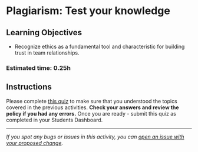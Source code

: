 # Plagiarism: Test your knowledge

## Learning Objectives

- Recognize ethics as a fundamental tool and characteristic for building trust in team relationships.

### Estimated time: 0.25h

## Instructions

Please complete [this quiz](https://forms.gle/yzxPiTi1rH8c23Jq5) to make sure that you understood the topics covered in the previous activities. **Check your answers and review the policy if you had any errors.**
Once you are ready - submit this quiz as completed in your Students Dashboard.

------

_If you spot any bugs or issues in this activity, you can [open an issue with your proposed change](https://github.com/microverseinc/curriculum-transversal-skills/blob/main/git-github/articles/open_issue.md)._
